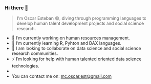 ### Hi there 👋

> I'm Oscar Esteban 😄, diving through programming languages to develop human talent development projects and social science research.
- 🔭 I’m currently working on human resources management.
- 🌱 I’m currently learning R, Pyhton and DAX languages.
- 💬 I am looking to collaborate on data science and social science research communities.
- ⚡  I’m looking for help with human talented oriented data science technologies.
-
- You can contact me on: mc.oscar.est@gmail.com
